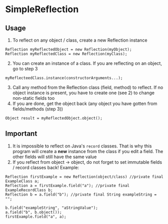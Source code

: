 # SimpleReflection

## Usage
1. To reflect on any object / class, create a new Reflection instance
```
Reflection myReflectedObject = new Reflection(myObject);
Reflection myReflectedClass = new Reflection(myClass);
```
2. You can create an instance of a class. If you are reflecting on an object, go to step 3
```
myReflecteedClass.instance(constructorArguments...);
```
3. Call any method from the Reflection class (field, method) to reflect. If no object instance is present, you have to create one (see 2) to change non-static fields too
4. If you are done, get the object back (any object you have gotten from fields/methods (step 3))
```
Object result = myReflectedObject.object();
```

## Important
1. It is impossible to reflect on Java's `record` classes. That is why this program will create a **new** instance from the class if you edit a field. The other fields will still have the same value
2. If you reflect from object -> object, do not forget to set immutable fields / record classes back! Example:
```
Reflection firstExample = new Reflection(object/class) //private final ExampleClass a;
Reflection a = firstExample.field("a"); //private final ExampleRecordClass b;
Reflection b = a.field("b"); //private final String exampleString = "";

b.field("exampleString", "aStringValue");
a.field("b", b.object());
firstExample.field("a", a);
```

